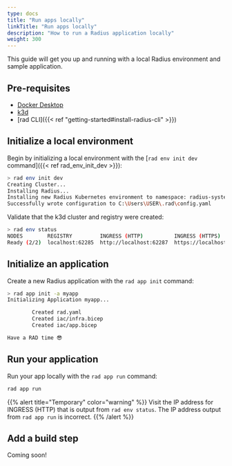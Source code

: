 ```yaml
---
type: docs
title: "Run apps locally"
linkTitle: "Run apps locally"
description: "How to run a Radius application locally"
weight: 300
---
```


This guide will get you up and running with a local Radius environment and sample application.

## Pre-requisites

- [Docker Desktop](https://www.docker.com/products/docker-desktop)
- [k3d](https://k3d.io/)
- [rad CLI]({{< ref "getting-started#install-radius-cli" >}})

## Initialize a local environment

Begin by initializing a local environment with the [`rad env init dev` command]({{< ref rad_env_init_dev >}}):

```sh
> rad env init dev
Creating Cluster...
Installing Radius...
Installing new Radius Kubernetes environment to namespace: radius-system
Successfully wrote configuration to C:\Users\USER\.rad\config.yaml
```

Validate that the k3d cluster and registry were created:

```sh
> rad env status
NODES        REGISTRY         INGRESS (HTTP)          INGRESS (HTTPS)
Ready (2/2)  localhost:62285  http://localhost:62287  https://localhost:62288
```

## Initialize an application

Create a new Radius application with the `rad app init` command:

```sh
> rad app init -a myapp
Initializing Application myapp...

        Created rad.yaml
        Created iac/infra.bicep
        Created iac/app.bicep

Have a RAD time 😎
```

## Run your application

Run your app locally with the `rad app run` command:

```sh
rad app run
```

{{% alert title="Temporary" color="warning" %}}
Visit the IP address for INGRESS (HTTP) that is output from `rad env status`. The IP address output from `rad app run` is incorrect.
{{% /alert %}}

## Add a build step

Coming soon!
